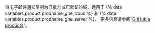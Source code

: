 将电子邮件通知限制为已批准或已验证的域，适用于 {% data variables.product.prodname_ghe_cloud %} 和 {% data variables.product.prodname_ghe_server %}。 更多信息请参阅“[GitHub's products](/articles/githubs-products)”。
